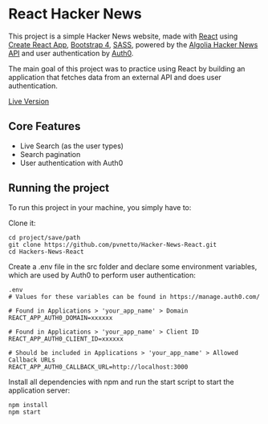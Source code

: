 # React Hacker News

This project is a simple Hacker News website, made with [React](https://github.com/facebook/react) using [Create React App](https://github.com/facebook/create-react-app),
[Bootstrap 4](https://github.com/twbs/bootstrap/tree/v4-dev), [SASS](https://github.com/sass/sass), powered by the [Algolia Hacker News API](https://hn.algolia.com/api)
and user authentication by [Auth0](https://auth0.com/).

The main goal of this project was to practice using React by building an application that fetches data from an external API and does user authentication.

[Live Version](https://hacker-news-search.herokuapp.com/)

## Core Features

- Live Search (as the user types)
- Search pagination
- User authentication with Auth0

## Running the project

To run this project in your machine, you simply have to:

Clone it:
```
cd project/save/path
git clone https://github.com/pvnetto/Hacker-News-React.git
cd Hackers-News-React
```

Create a .env file in the src folder and declare some environment variables, which are used by Auth0 to perform user authentication:
```
.env
# Values for these variables can be found in https://manage.auth0.com/

# Found in Applications > 'your_app_name' > Domain
REACT_APP_AUTH0_DOMAIN=xxxxxx

# Found in Applications > 'your_app_name' > Client ID
REACT_APP_AUTH0_CLIENT_ID=xxxxxx

# Should be included in Applications > 'your_app_name' > Allowed Callback URLs
REACT_APP_AUTH0_CALLBACK_URL=http://localhost:3000
```

Install all dependencies with npm and run the start script to start the application server:
```
npm install
npm start
```
